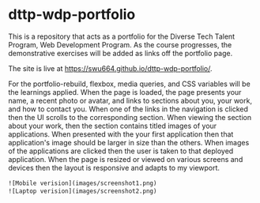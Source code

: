 # dttp-wdp-portfolio
This is a repository that acts as a portfolio for the Diverse Tech Talent Program, Web Development Program.
As the course progresses, the demonstrative exercises will be added as links off the portfolio page.

The site is live at https://swu664.github.io/dttp-wdp-portfolio/.

For the portfolio-rebuild, flexbox, media queries, and CSS variables will be the learnings applied.
    When the page is loaded, the page presents your name, a recent photo or avatar, and
    links to sections about you, your work, and how to contact you.
    When one of the links in the navigation is clicked then the UI scrolls to the corresponding section.
    When viewing the section about your work, then the section contains titled images of your applications.
    When presented with the your first application then that application's image should be larger in size than the others.
    When images of the applications are clicked then the user is taken to that deployed application.
    When the page is resized or viewed on various screens and devices then the layout is responsive and adapts to my viewport.

    ![Mobile verision](images/screenshot1.png)
    ![Laptop verision](images/screenshot2.png)